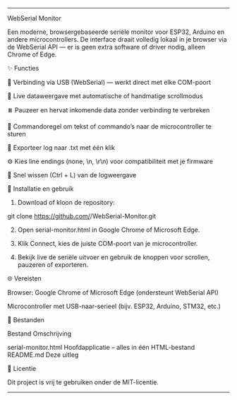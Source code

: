 
---

WebSerial Monitor

Een moderne, browsergebaseerde seriële monitor voor ESP32, Arduino en andere microcontrollers.
De interface draait volledig lokaal in je browser via de WebSerial API — er is geen extra software of driver nodig, alleen Chrome of Edge.

✨ Functies

🔌 Verbinding via USB (WebSerial) — werkt direct met elke COM-poort

📜 Live dataweergave met automatische of handmatige scrollmodus

⏸️ Pauzeer en hervat inkomende data zonder verbinding te verbreken

💬 Commandoregel om tekst of commando’s naar de microcontroller te sturen

💾 Exporteer log naar .txt met één klik

⚙️ Kies line endings (none, \n, \r\n) voor compatibiliteit met je firmware

🧹 Snel wissen (Ctrl + L) van de logweergave


🧰 Installatie en gebruik

1. Download of kloon de repository:

git clone https://github.com/<jouw-gebruikersnaam>/WebSerial-Monitor.git


2. Open serial-monitor.html in Google Chrome of Microsoft Edge.


3. Klik Connect, kies de juiste COM-poort van je microcontroller.


4. Bekijk live de seriële uitvoer en gebruik de knoppen voor scrollen, pauzeren of exporteren.



🌐 Vereisten

Browser: Google Chrome of Microsoft Edge (ondersteunt WebSerial API)

Microcontroller met USB-naar-serieel (bijv. ESP32, Arduino, STM32, etc.)


📁 Bestanden

Bestand	Omschrijving

serial-monitor.html	Hoofdapplicatie – alles in één HTML-bestand
README.md	Deze uitleg


🧩 Licentie

Dit project is vrij te gebruiken onder de MIT-licentie.


---

